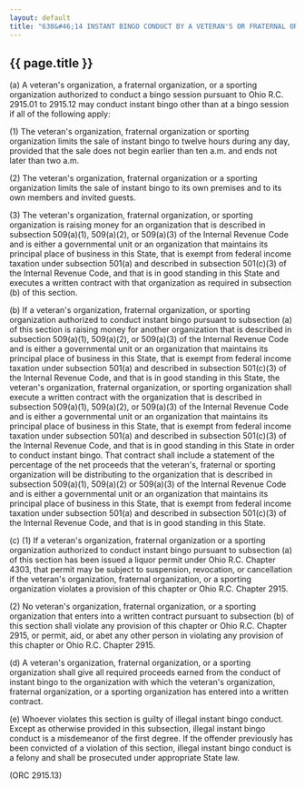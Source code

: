```yaml
---
layout: default
title: "630&#46;14 INSTANT BINGO CONDUCT BY A VETERAN'S OR FRATERNAL ORGANIZATION."
---
```


{{ page.title }}
----------------

(a) A veteran's organization, a fraternal organization, or a sporting organization authorized to conduct a bingo session pursuant to Ohio R.C. 2915.01 to 2915.12 may conduct instant bingo other than at a bingo session if all of the following apply:

(1) The veteran's organization, fraternal organization or sporting organization limits the sale of instant bingo to twelve hours during any day, provided that the sale does not begin earlier than ten a.m. and ends not later than two a.m.

(2) The veteran's organization, fraternal organization or a sporting organization limits the sale of instant bingo to its own premises and to its own members and invited guests.

(3) The veteran's organization, fraternal organization, or sporting organization is raising money for an organization that is described in subsection 509(a)(1), 509(a)(2), or 509(a)(3) of the Internal Revenue Code and is either a governmental unit or an organization that maintains its principal place of business in this State, that is exempt from federal income taxation under subsection 501(a) and described in subsection 501(c)(3) of the Internal Revenue Code, and that is in good standing in this State and executes a written contract with that organization as required in subsection (b) of this section.

(b) If a veteran's organization, fraternal organization, or sporting organization authorized to conduct instant bingo pursuant to subsection (a) of this section is raising money for another organization that is described in subsection 509(a)(1), 509(a)(2), or 509(a)(3) of the Internal Revenue Code and is either a governmental unit or an organization that maintains its principal place of business in this State, that is exempt from federal income taxation under subsection 501(a) and described in subsection 501(c)(3) of the Internal Revenue Code, and that is in good standing in this State, the veteran's organization, fraternal organization, or sporting organization shall execute a written contract with the organization that is described in subsection 509(a)(1), 509(a)(2), or 509(a)(3) of the Internal Revenue Code and is either a governmental unit or an organization that maintains its principal place of business in this State, that is exempt from federal income taxation under subsection 501(a) and described in subsection 501(c)(3) of the Internal Revenue Code, and that is in good standing in this State in order to conduct instant bingo. That contract shall include a statement of the percentage of the net proceeds that the veteran's, fraternal or sporting organization will be distributing to the organization that is described in subsection 509(a)(1), 509(a)(2) or 509(a)(3) of the Internal Revenue Code and is either a governmental unit or an organization that maintains its principal place of business in this State, that is exempt from federal income taxation under subsection 501(a) and described in subsection 501(c)(3) of the Internal Revenue Code, and that is in good standing in this State.

(c) (1) If a veteran's organization, fraternal organization or a sporting organization authorized to conduct instant bingo pursuant to subsection (a) of this section has been issued a liquor permit under Ohio R.C. Chapter 4303, that permit may be subject to suspension, revocation, or cancellation if the veteran's organization, fraternal organization, or a sporting organization violates a provision of this chapter or Ohio R.C. Chapter 2915.

(2) No veteran's organization, fraternal organization, or a sporting organization that enters into a written contract pursuant to subsection (b) of this section shall violate any provision of this chapter or Ohio R.C. Chapter 2915, or permit, aid, or abet any other person in violating any provision of this chapter or Ohio R.C. Chapter 2915.

(d) A veteran's organization, fraternal organization, or a sporting organization shall give all required proceeds earned from the conduct of instant bingo to the organization with which the veteran's organization, fraternal organization, or a sporting organization has entered into a written contract.

(e) Whoever violates this section is guilty of illegal instant bingo conduct. Except as otherwise provided in this subsection, illegal instant bingo conduct is a misdemeanor of the first degree. If the offender previously has been convicted of a violation of this section, illegal instant bingo conduct is a felony and shall be prosecuted under appropriate State law.

(ORC 2915.13)
